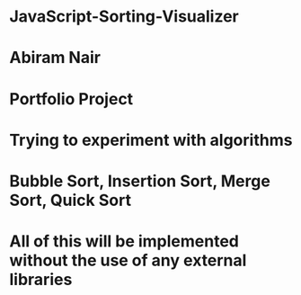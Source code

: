 # JavaScript-Sorting-Visualizer
# Abiram Nair
# Portfolio Project
# Trying to experiment with algorithms
# Bubble Sort, Insertion Sort, Merge Sort, Quick Sort
# All of this will be implemented without the use of any external libraries
